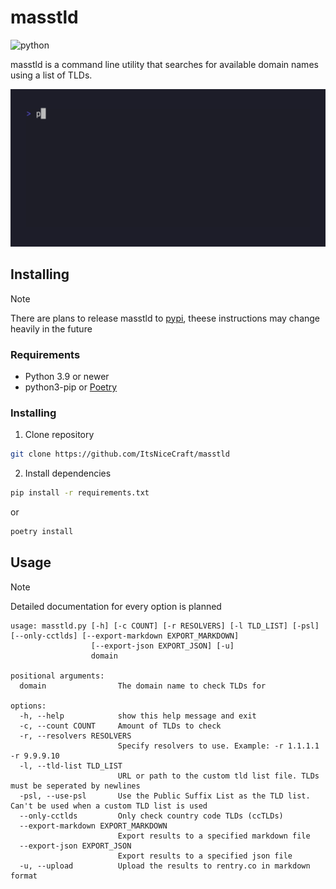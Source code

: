 # masstld

<img alt="python" height="56" src="https://cdn.jsdelivr.net/npm/@intergrav/devins-badges@3/assets/cozy/built-with/python_vector.svg">

masstld is a command line utility that searches for available domain names using a list of TLDs.

![masstld demo](img/demo.gif)

## Installing

> [!NOTE]
> There are plans to release masstld to [pypi](https://pypi.org), theese instructions may change heavily in the future

### Requirements

- Python 3.9 or newer
- python3-pip or [Poetry](https://python-poetry.org)

### Installing

1. Clone repository
```sh
git clone https://github.com/ItsNiceCraft/masstld
```
2. Install dependencies
```sh
pip install -r requirements.txt
```
or
```sh
poetry install
```

## Usage

> [!NOTE]
> Detailed documentation for every option is planned

```
usage: masstld.py [-h] [-c COUNT] [-r RESOLVERS] [-l TLD_LIST] [-psl] [--only-cctlds] [--export-markdown EXPORT_MARKDOWN]
                  [--export-json EXPORT_JSON] [-u]
                  domain

positional arguments:
  domain                The domain name to check TLDs for

options:
  -h, --help            show this help message and exit
  -c, --count COUNT     Amount of TLDs to check
  -r, --resolvers RESOLVERS
                        Specify resolvers to use. Example: -r 1.1.1.1 -r 9.9.9.10
  -l, --tld-list TLD_LIST
                        URL or path to the custom tld list file. TLDs must be seperated by newlines
  -psl, --use-psl       Use the Public Suffix List as the TLD list. Can't be used when a custom TLD list is used
  --only-cctlds         Only check country code TLDs (ccTLDs)
  --export-markdown EXPORT_MARKDOWN
                        Export results to a specified markdown file
  --export-json EXPORT_JSON
                        Export results to a specified json file
  -u, --upload          Upload the results to rentry.co in markdown format
```